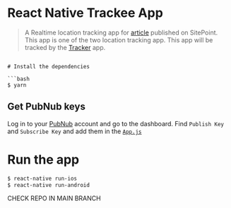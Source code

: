 # React Native Trackee App

> A Realtime location tracking app for [article](https://www.sitepoint.com/react-native-pubnub-real-time-location-tracking/) published on SitePoint. This app is one of the two location tracking app. This app will be tracked by the [Tracker](https://github.com/vikrantnegi/tracker-app) app.

```

# Install the dependencies

```bash
$ yarn
```

## Get PubNub keys

Log in to your [PubNub](https://dashboard.pubnub.com/login) account and go to the dashboard. Find `Publish Key` and `Subscribe Key` and add them in the [`App.js`](https://github.com/vikrantnegi/trackee-app/blob/master/App.js#L31-L32)

# Run the app

```bash
$ react-native run-ios
$ react-native run-android
```

CHECK REPO IN MAIN BRANCH 
